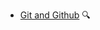 * [Git and Github](./gitAndGithub/)
  <trigger for="pop:gitAndGithub-preview">:mag:</trigger>

<popover id="pop:gitAndGithub-preview" title="Git and Github :mag:" placement="right">
  <div slot="content">
    <include src="preview.md" />
  </div>
</popover>
